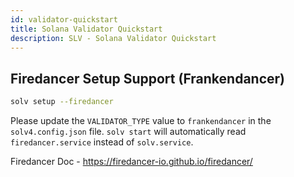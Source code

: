 ```yaml
---
id: validator-quickstart
title: Solana Validator Quickstart
description: SLV - Solana Validator Quickstart
---
```


## Firedancer Setup Support (Frankendancer)

```bash
solv setup --firedancer
```

Please update the `VALIDATOR_TYPE` value to `frankendancer` in the `solv4.config.json` file.
`solv start` will automatically read `firedancer.service` instead of `solv.service`.

Firedancer Doc - https://firedancer-io.github.io/firedancer/
